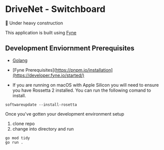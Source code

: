 # DriveNet - Switchboard

🚧 Under heavy construction

This application is built using [Fyne](https://github.com/fyne-io/fyne)

## Development Enviornment Prerequisites

- [Golang](https://www.rust-lang.org/learn/get-started)
- [Fyne Prerequisites](https://pnpm.io/installation](https://developer.fyne.io/started/)

- If you are running on macOS with Apple Silicon you will need to ensure you have Rossetta 2 installed. You can run the following comand to install.

```
softwareupdate --install-rosetta
```

Once you've gotten your development environment setup

1. clone repo
2. change into directory and run

```
go mod tidy
go run .
```
